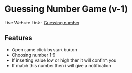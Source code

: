 # Guessing Number Game (v-1)

Live Website Link : [Guessing number](https://stellular-naiad-1ecf5f.netlify.app/).

## Features

<ul>
<li>Open game click by start button</li>
<li>Choosing number 1-9 </li>
<li>If inserting value low or high then it will confirm you </li>
<li>If match this number then i will give a notification</li>
</ul>